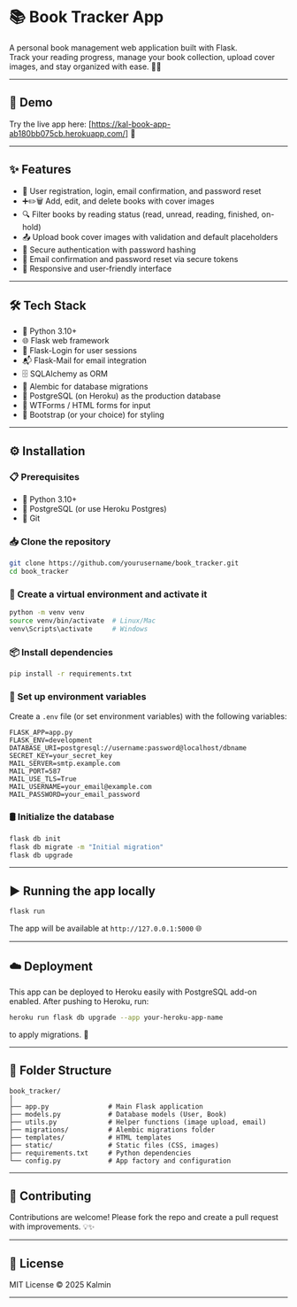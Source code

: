# 📚 Book Tracker App

A personal book management web application built with Flask.  
Track your reading progress, manage your book collection, upload cover images, and stay organized with ease. 📖✨

---

## 🚀 Demo

Try the live app here: [https://kal-book-app-ab180bb075cb.herokuapp.com/] 🔗

---

## ✨ Features

- 👤 User registration, login, email confirmation, and password reset  
- ➕✏️🗑️ Add, edit, and delete books with cover images  
- 🔍 Filter books by reading status (read, unread, reading, finished, on-hold)  
- 📤 Upload book cover images with validation and default placeholders  
- 🔐 Secure authentication with password hashing  
- 📧 Email confirmation and password reset via secure tokens  
- 📱 Responsive and user-friendly interface  

---

## 🛠️ Tech Stack

- 🐍 Python 3.10+  
- 🌐 Flask web framework  
- 🔑 Flask-Login for user sessions  
- 📬 Flask-Mail for email integration  
- 🗄️ SQLAlchemy as ORM  
- 🔄 Alembic for database migrations  
- 🐘 PostgreSQL (on Heroku) as the production database  
- 📝 WTForms / HTML forms for input  
- 🎨 Bootstrap (or your choice) for styling  

---

## ⚙️ Installation

### 📋 Prerequisites

- 🐍 Python 3.10+  
- 🐘 PostgreSQL (or use Heroku Postgres)  
- 🧰 Git  

### 📥 Clone the repository

```bash
git clone https://github.com/yourusername/book_tracker.git
cd book_tracker
````

### 🐍 Create a virtual environment and activate it

```bash
python -m venv venv
source venv/bin/activate  # Linux/Mac
venv\Scripts\activate     # Windows
```

### 📦 Install dependencies

```bash
pip install -r requirements.txt
```

### 🔧 Set up environment variables

Create a `.env` file (or set environment variables) with the following variables:

```env
FLASK_APP=app.py
FLASK_ENV=development
DATABASE_URI=postgresql://username:password@localhost/dbname
SECRET_KEY=your_secret_key
MAIL_SERVER=smtp.example.com
MAIL_PORT=587
MAIL_USE_TLS=True
MAIL_USERNAME=your_email@example.com
MAIL_PASSWORD=your_email_password
```

### 🛢️ Initialize the database

```bash
flask db init
flask db migrate -m "Initial migration"
flask db upgrade
```

---

## ▶️ Running the app locally

```bash
flask run
```

The app will be available at `http://127.0.0.1:5000` 🌐

---

## ☁️ Deployment

This app can be deployed to Heroku easily with PostgreSQL add-on enabled. After pushing to Heroku, run:

```bash
heroku run flask db upgrade --app your-heroku-app-name
```

to apply migrations. 🚀

---

## 📂 Folder Structure

```
book_tracker/
│
├── app.py               # Main Flask application
├── models.py            # Database models (User, Book)
├── utils.py             # Helper functions (image upload, email)
├── migrations/          # Alembic migrations folder
├── templates/           # HTML templates
├── static/              # Static files (CSS, images)
├── requirements.txt     # Python dependencies
└── config.py            # App factory and configuration
```

---

## 🤝 Contributing

Contributions are welcome! Please fork the repo and create a pull request with improvements. 💡✨

---

## 📜 License

MIT License © 2025 Kalmin

---
